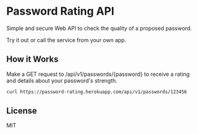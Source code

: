 Password Rating API
===================
Simple and secure Web API to check the quality of a proposed password.

Try it out or call the service from your own app.

How it Works
--------------
Make a GET request to /api/v1/passwords/{password} to receive a rating and details about your password's strength.

```sh
curl https://password-rating.herokuapp.com/api/v1/passwords/123456
```

License
-------

MIT